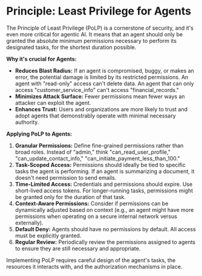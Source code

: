 # Principle: Least Privilege for Agents

The Principle of Least Privilege (PoLP) is a cornerstone of security, and it's even more critical for agentic AI. It means that an agent should only be granted the absolute minimum permissions necessary to perform its designated tasks, for the shortest duration possible.

**Why it's crucial for Agents:**
*   **Reduces Blast Radius:** If an agent is compromised, buggy, or makes an error, the potential damage is limited by its restricted permissions. An agent with "read-only" access can't delete data. An agent that can only access "customer_service_info" can't access "financial_records."
*   **Minimizes Attack Surface:** Fewer permissions mean fewer ways an attacker can exploit the agent.
*   **Enhances Trust:** Users and organizations are more likely to trust and adopt agents that demonstrably operate with minimal necessary authority.

**Applying PoLP to Agents:**
1.  **Granular Permissions:** Define fine-grained permissions rather than broad roles. Instead of "admin," think "can_read_user_profile," "can_update_contact_info," "can_initiate_payment_less_than_100."
2.  **Task-Scoped Access:** Permissions should ideally be tied to specific tasks the agent is performing. If an agent is summarizing a document, it doesn't need permission to send emails.
3.  **Time-Limited Access:** Credentials and permissions should expire. Use short-lived access tokens. For longer-running tasks, permissions might be granted only for the duration of that task.
4.  **Context-Aware Permissions:** Consider if permissions can be dynamically adjusted based on context (e.g., an agent might have more permissions when operating on a secure internal network versus externally).
5.  **Default Deny:** Agents should have no permissions by default. All access must be explicitly granted.
6.  **Regular Review:** Periodically review the permissions assigned to agents to ensure they are still necessary and appropriate.

Implementing PoLP requires careful design of the agent's tasks, the resources it interacts with, and the authorization mechanisms in place.